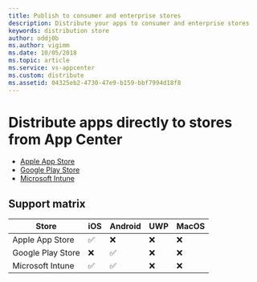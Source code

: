 ```yaml
---
title: Publish to consumer and enterprise stores
description: Distribute your apps to consumer and enterprise stores
keywords: distribution store
author: oddj0b
ms.author: vigimm
ms.date: 10/05/2018
ms.topic: article
ms.service: vs-appcenter
ms.custom: distribute
ms.assetid: 04325eb2-4730-47e9-b159-bbf7994d18f8
---
```


# Distribute apps directly to stores from App Center

* [Apple App Store](apple.md)
* [Google Play Store](googleplay.md)
* [Microsoft Intune](intune.md)

## Support matrix

| Store           | iOS | Android | UWP | MacOS |
 ---------------- |-----|---------|-----|-------|
Apple App Store   | ✅  | ❌       | ❌  | ❌    |
Google Play Store | ❌  | ✅       | ❌  | ❌    |
Microsoft Intune  | ✅  | ✅       | ❌  | ❌    |

